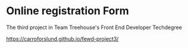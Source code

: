 # Online registration Form

The third project in Team Treehouse's Front End Developer Techdegree

https://carroforslund.github.io/fewd-project3/
